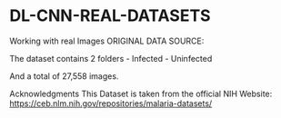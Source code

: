 # DL-CNN-REAL-DATASETS
Working with real Images
ORIGINAL DATA SOURCE:

The dataset contains 2 folders - Infected - Uninfected

And a total of 27,558 images.

Acknowledgments This Dataset is taken from the official NIH Website: https://ceb.nlm.nih.gov/repositories/malaria-datasets/
